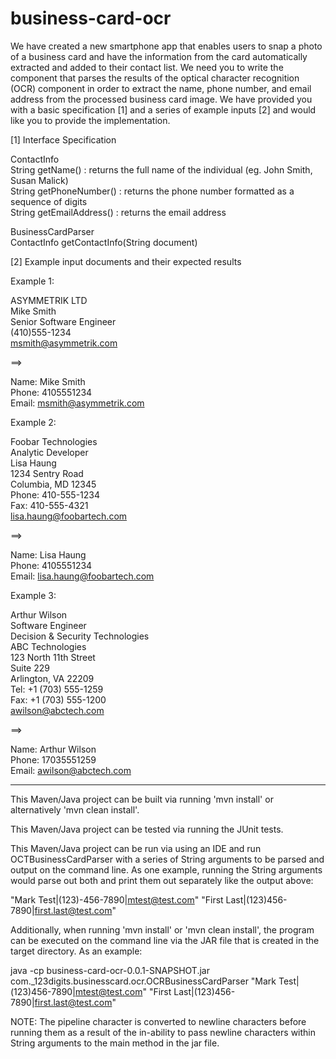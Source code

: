 # business-card-ocr

We have created a new smartphone app that enables users to snap a photo of a business card and have the information from the card automatically extracted and added to their contact list. We need you to write the component that parses the results of the optical character recognition (OCR) component in order to extract the name, phone number, and email address from the processed business card image. We have provided you with a basic specification [1] and a series of example inputs [2] and would like you to provide the implementation.

[1] Interface Specification

ContactInfo<br>
    String getName() : returns the full name of the individual (eg. John Smith, Susan Malick)<br>
    String getPhoneNumber() : returns the phone number formatted as a sequence of digits<br>
    String getEmailAddress() : returns the email address<br>

BusinessCardParser<br>
    ContactInfo getContactInfo(String document)<br>

[2] Example input documents and their expected results

Example 1:

ASYMMETRIK LTD<br>
Mike Smith<br>
Senior Software Engineer<br>
(410)555-1234<br>
msmith@asymmetrik.com<br>

==>

Name: Mike Smith<br>
Phone: 4105551234<br>
Email: msmith@asymmetrik.com<br>

Example 2:

Foobar Technologies<br>
Analytic Developer<br>
Lisa Haung<br>
1234 Sentry Road<br>
Columbia, MD 12345<br>
Phone: 410-555-1234<br>
Fax: 410-555-4321<br>
lisa.haung@foobartech.com<br>

==>

Name: Lisa Haung<br>
Phone: 4105551234<br>
Email: lisa.haung@foobartech.com<br>

Example 3:

Arthur Wilson<br>
Software Engineer<br>
Decision & Security Technologies<br>
ABC Technologies<br>
123 North 11th Street<br>
Suite 229<br>
Arlington, VA 22209<br>
Tel: +1 (703) 555-1259<br>
Fax: +1 (703) 555-1200<br>
awilson@abctech.com<br>

==>

Name: Arthur Wilson<br>
Phone: 17035551259<br>
Email: awilson@abctech.com<br>

--------------------------------------------------------------

This Maven/Java project can be built via running 'mvn install' or alternatively 'mvn clean install'.

This Maven/Java project can be tested via running the JUnit tests.

This Maven/Java project can be run via using an IDE and run OCTBusinessCardParser with a series of String arguments to be parsed and output on the command line. As one example, running the String arguments would parse out both and print them out separately like the output above: 

"Mark Test|(123)-456-7890|mtest@test.com" "First Last|(123)456-7890|first.last@test.com"

Additionally, when running 'mvn install' or 'mvn clean install', the program can be executed on the command line via the JAR file that is created in the target directory. As an example:

java -cp business-card-ocr-0.0.1-SNAPSHOT.jar com._123digits.businesscard.ocr.OCRBusinessCardParser "Mark Test|(123)456-7890|mtest@test.com" "First Last|(123)456-7890|first.last@test.com"

NOTE: The pipeline character is converted to newline characters before running them as a result of the in-ability to pass newline characters within String arguments to the main method in the jar file.